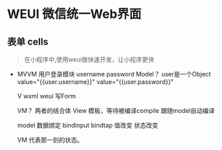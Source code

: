 # WEUI 微信统一Web界面 

## 表单 cells 

> 在小程序中,使用weui做快速开发，让小程序更快
- MVVM
    用户登录模块
    username  password
    Model？  user是一个Object
    value="{{user.username}}"
    value="{{user.password}}"

    V wxml weui 写Form

    VM？  两者的结合体   View 模板，等待被编译compile  跟随model自动编译

    model  数据绑定 bindinput bindtap  值改变  状态改变 

    VM 代表那一刻的状态。